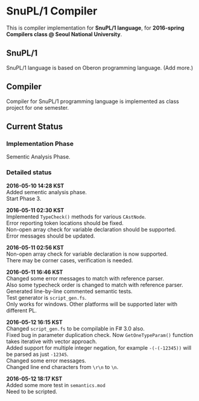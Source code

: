 # SnuPL/1 Compiler
This is compiler implementation for **SnuPL/1 language**,
for **2016-spring Compilers class @ Seoul National University**.

## SnuPL/1
SnuPL/1 language is based on Oberon programming language.
(Add more.)

## Compiler
Compiler for SnuPL/1 programming language is implemented as
class project for one semester.

## Current Status

### Implementation Phase
Sementic Analysis Phase.  
  
### Detailed status
**2016-05-10 14:28 KST**  
Added sementic analysis phase.  
Start Phase 3.  
  
**2016-05-11 02:30 KST**  
Implemented <code>TypeCheck()</code> methods for various <code>CAstNode</code>.  
Error reporting token locations should be fixed.  
Non-open array check for variable declaration should be supported.  
Error messages should be updated.  
  
**2016-05-11 02:56 KST**  
Non-open array check for variable declaration is now supported.  
There may be corner cases, verification is needed.  
  
**2016-05-11 16:46 KST**  
Changed some error messages to match with reference parser.  
Also some typecheck order is changed to match with reference parser.  
Generated line-by-line commented semantic tests.  
Test generator is <code>script_gen.fs</code>.  
Only works for windows. Other platforms will be supported later with different PL.  
  
**2016-05-12 16:15 KST**  
Changed <code>script_gen.fs</code> to be compilable in F# 3.0 also.  
Fixed bug in parameter duplication check.  Now <code>GetOneTypeParam()</code> function takes iterative with vector approach.  
Added support for multiple integer negation, for example <code>-(-(-12345))</code> will be parsed as just <code>-12345</code>.  
Changed some error messages.  
Changed line end characters from <code>\r\n</code> to <code>\n</code>.  
  
**2016-05-12 18:17 KST**  
Added some more test in <code>semantics.mod</code>  
Need to be scripted.